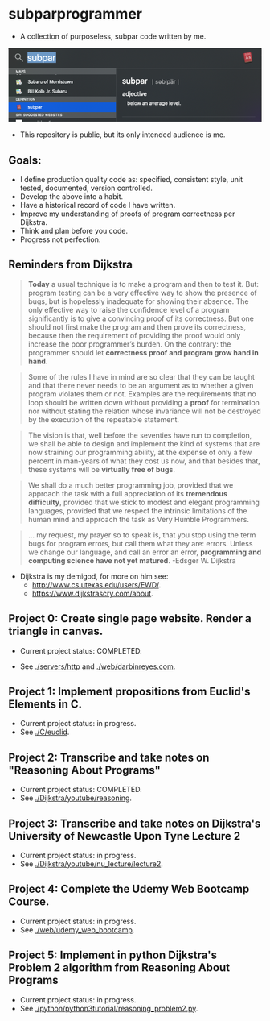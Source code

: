 # subparprogrammer
* A collection of purposeless, subpar code written by me.

![screenshot 0](https://github.com/darbinreyes/subparprogrammer/blob/master/subpar.png)

* This repository is public, but its only intended audience is me.

## Goals:
* I define production quality code as: specified, consistent style, unit tested, documented, version controlled.
* Develop the above into a habit.
* Have a historical record of code I have written.
* Improve my understanding of proofs of program correctness per Dijkstra.
* Think and plan before you code.
* Progress not perfection.

## Reminders from Dijkstra
> **Today** a usual technique is to make a program and then to test it. But: program testing can be a very effective way to show the presence of bugs, but is hopelessly inadequate for showing their absence. The only effective way to raise the confidence level of a program significantly is to give a convincing proof of its correctness. But one should not first make the program and then prove its correctness, because then the requirement of providing the proof would only increase the poor programmer’s burden. On the contrary: the programmer should let **correctness proof and program grow hand in hand**. 

> Some of the rules I have in mind are so clear that they can be taught and that there never needs to be an argument as to whether a given program violates them or not. Examples are the requirements that no loop should be written down without providing a **proof** for termination nor without stating the relation whose invariance will not be destroyed by the execution of the repeatable statement.

> The vision is that, well before the seventies have run to completion, we shall be able to design and implement the kind of systems that are now straining our programming ability, at the expense of only a few percent in man-years of what they cost us now, and that besides that, these systems will be **virtually free of bugs**. 

> We shall do a much better programming job, provided that we approach the task with a full appreciation of its **tremendous difficulty**, provided that we stick to modest and elegant programming languages, provided that we respect the intrinsic limitations of the human mind and approach the task as Very Humble Programmers.

> ... my request, my prayer so to speak is, that you stop using the term bugs for program errors, but call them what they are: errors. Unless we change our language, and call an error an error, **programming and computing science have not yet matured**. -Edsger W. Dijkstra

* Dijkstra is my demigod, for more on him see:
  * http://www.cs.utexas.edu/users/EWD/.
  * https://www.dijkstrascry.com/about.


## Project 0: Create single page website. Render a triangle in canvas.

* Current project status: COMPLETED.

* See [./servers/http](https://github.com/darbinreyes/subparprogrammer/tree/master/servers/http) and [./web/darbinreyes.com](https://github.com/darbinreyes/subparprogrammer/tree/master/web/darbinreyes.com).
  
## Project 1: Implement propositions from Euclid's Elements in C.

* Current project status: in progress.
* See [./C/euclid](https://github.com/darbinreyes/subparprogrammer/tree/master/C/euclid).

## Project 2: Transcribe and take notes on "Reasoning About Programs"

* Current project status: COMPLETED.
* See [./Dijkstra/youtube/reasoning](https://github.com/darbinreyes/subparprogrammer/tree/master/Dijkstra/youtube/reasoning).

## Project 3: Transcribe and take notes on Dijkstra's University of Newcastle Upon Tyne Lecture 2

* Current project status: in progress.
* See [./Dijkstra/youtube/nu_lecture/lecture2](https://github.com/darbinreyes/subparprogrammer/blob/master/Dijkstra/youtube/nu_lecture/lecture2/nu_lecture2.md).

## Project 4: Complete the Udemy Web Bootcamp Course.

* Current project status: in progress.
* See [./web/udemy_web_bootcamp](https://github.com/darbinreyes/subparprogrammer/tree/master/web/udemy_web_bootcamp).
  
## Project 5: Implement in python Dijkstra's Problem 2 algorithm from Reasoning About Programs 
* Current project status: in progress.
* See [./python/python3tutorial/reasoning_problem2.py](https://github.com/darbinreyes/subparprogrammer/blob/master/python/python3tutorial/reasoning_problem2.py).


